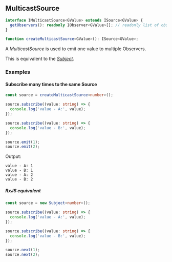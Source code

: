 ## MulticastSource

```ts
interface IMulticastSource<GValue> extends ISource<GValue> {
  getObservers(): readonly IObserver<GValue>[]; // readonly list of observers for this source
}
```

```ts
function createMulticastSource<GValue>(): ISource<GValue>;
```

A *MulticastSource* is used to emit one value to multiple Observers.

This is equivalent to the *[Subject](https://rxjs-dev.firebaseapp.com/guide/subject)*.

### Examples

#### Subscribe many times to the same Source

```ts
const source = createMulticastSource<number>();

source.subscribe((value: string) => {
  console.log('value - A:', value);
});

source.subscribe((value: string) => {
  console.log('value - B:', value);
});

source.emit(1);
source.emit(2);
```

Output:

```text
value - A: 1
value - B: 1
value - A: 2
value - B: 2
```

##### RxJS equivalent

```ts
const source = new Subject<number>();

source.subscribe((value: string) => {
  console.log('value - A:', value);
});

source.subscribe((value: string) => {
  console.log('value - B:', value);
});

source.next(1);
source.next(2);
```

